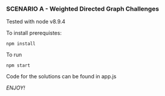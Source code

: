 ### SCENARIO A - Weighted Directed Graph Challenges

Tested with node v8.9.4

To install prerequistes:

    npm install
    
To run

    npm start
    
Code for the solutions can be found in app.js    

_ENJOY!_
